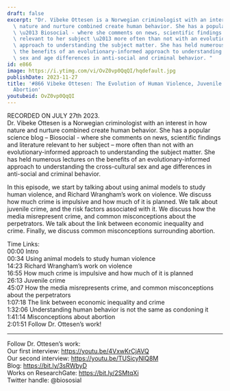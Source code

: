 ```yaml
---
draft: false
excerpt: "Dr. Vibeke Ottesen is a Norwegian criminologist with an interest in how\
  \ nature and nurture combined create human behavior. She has a popular science blog\
  \ \u2013 Biosocial - where she comments on news, scientific findings and literature\
  \ relevant to her subject \u2013 more often than not with an evolutionary-informed\
  \ approach to understanding the subject matter. She has held numerous lectures on\
  \ the benefits of an evolutionary-informed approach to understanding the cross-cultural\
  \ sex and age differences in anti-social and criminal behavior. "
id: e866
image: https://i.ytimg.com/vi/OvZ0vp0QqQI/hqdefault.jpg
publishDate: 2023-11-27
title: '#866 Vibeke Ottesen: The Evolution of Human Violence, Juvenile Crime, and
  Abortion'
youtubeid: OvZ0vp0QqQI
---
```

RECORDED ON JULY 27th 2023.  
Dr. Vibeke Ottesen is a Norwegian criminologist with an interest in how nature and nurture combined create human behavior. She has a popular science blog – Biosocial - where she comments on news, scientific findings and literature relevant to her subject – more often than not with an evolutionary-informed approach to understanding the subject matter. She has held numerous lectures on the benefits of an evolutionary-informed approach to understanding the cross-cultural sex and age differences in anti-social and criminal behavior. 

In this episode, we start by talking about using animal models to study human violence, and Richard Wrangham’s work on violence. We discuss how much crime is impulsive and how much of it is planned. We talk about juvenile crime, and the risk factors associated with it. We discuss how the media misrepresent crime, and common misconceptions about the perpetrators. We talk about the link between economic inequality and crime. Finally, we discuss common misconceptions surrounding abortion.

Time Links:  
00:00 Intro  
00:34  Using animal models to study human violence  
14:23  Richard Wrangham’s work on violence  
16:55  How much crime is impulsive and how much of it is planned  
26:13  Juvenile crime  
45:07  How the media misrepresents crime, and common misconceptions about the perpetrators  
1:07:18  The link between economic inequality and crime  
1:32:06  Understanding human behavior is not the same as condoning it  
1:41:14  Misconceptions about abortion  
2:01:51  Follow Dr. Ottesen’s work!

---

Follow Dr. Ottesen’s work:  
Our first interview: https://youtu.be/4VxwKrCjAVQ  
Our second interview: https://youtu.be/TUSicyNlQ8M  
Blog: https://bit.ly/3sRWbyD  
Works on ResearchGate: https://bit.ly/2SMtqXi  
Twitter handle: @biososial
